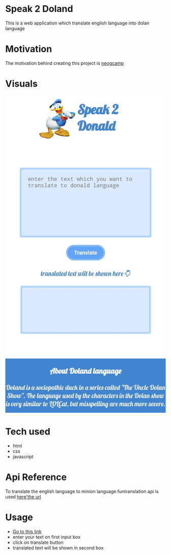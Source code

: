 # Speak 2 Doland
This is a web application which translate english language into dolan language

# Motivation
The motivation behind creating this project is [neogcamp](https://neog.camp/)

# Visuals
![screen image](./images/screen.jpeg "a title")

# Tech used
* html
* css
* javascript

# Api Reference
To translate the english language to minion language funtranslation api is used
[here'the url](https://api.funtranslations.com/translate/minion.json
)

# Usage
* [Go to this link](https://poonammohata.github.io/Dolan-Translator/)
* enter your text on first input box
* click on translate button
* translated text will be shown in second box
